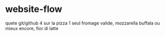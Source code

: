 # website-flow
quete git/github 4
sur la pizza 1 seul fromage valide, mozzarella buffala ou mieux encore, fior di latte
  